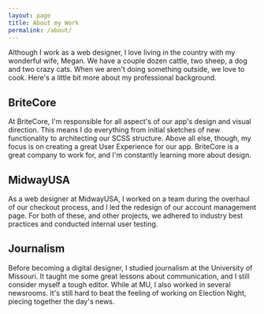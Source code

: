 ```yaml
---
layout: page
title: About my Work
permalink: /about/
---
```


Although I work as a web designer, I love living in the country with my wonderful wife, Megan. We have a couple dozen cattle, two sheep, a dog and two crazy cats. When we aren't doing something outside, we love to cook. Here's a little bit more about my professional background.

## BriteCore
At BriteCore, I'm responsible for all aspect's of our app's design and visual direction. This means I do everything from initial sketches of new functionality to architecting our SCSS structure. Above all else, though, my focus is on creating a great User Experience for our app. BriteCore is a great company to work for, and I'm constantly learning more about design.

## MidwayUSA
As a web designer at MidwayUSA, I worked on a team during the overhaul of our checkout process, and I led the redesign of our account management page. For both of these, and other projects, we adhered to industry best practices and conducted internal user testing.

## Journalism
Before becoming a digital designer, I studied journalism at the University of Missouri. It taught me some great lessons about communication, and I still consider myself a tough editor. While at MU, I also worked in several newsrooms. It's still hard to beat the feeling of working on Election Night, piecing together the day's news.
